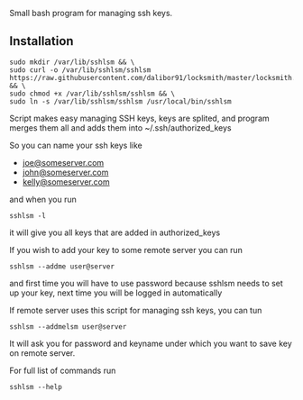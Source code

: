 Small bash program for managing ssh keys. 

## Installation

```
sudo mkdir /var/lib/sshlsm && \
sudo curl -o /var/lib/sshlsm/sshlsm https://raw.githubusercontent.com/dalibor91/locksmith/master/locksmith.sh && \
sudo chmod +x /var/lib/sshlsm/sshlsm && \
sudo ln -s /var/lib/sshlsm/sshlsm /usr/local/bin/sshlsm
```

Script makes easy managing SSH keys, keys are splited, and program merges them all and adds them into ~/.ssh/authorized_keys

So you can name your ssh keys like 
 - joe@someserver.com
 - john@someserver.com
 - kelly@someserver.com 

and when you run 
```
sshlsm -l 
```
it will give you all keys that are added in authorized_keys

If you wish to add your key to some remote server you can run 
```
sshlsm --addme user@server
```

and first time you will have to use password because sshlsm needs to set up your key, next time you will be logged in automatically

If remote server uses this script for managing ssh keys, you can tun 
```
sshlsm --addmelsm user@server
```
It will ask you for password and keyname under which you want to save key on remote server.

For full list of commands run 
```
sshlsm --help
``` 



